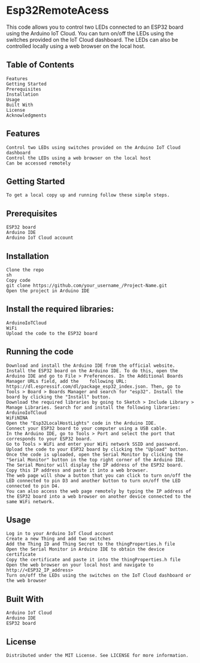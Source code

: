 # Esp32RemoteAcess

This code allows you to control two LEDs connected to an ESP32 board using the Arduino IoT Cloud. You can turn on/off the LEDs using the switches provided on the IoT Cloud dashboard. The LEDs can also be controlled locally using a web browser on the local host.

## Table of Contents
    Features
    Getting Started
    Prerequisites
    Installation
    Usage
    Built With
    License
    Acknowledgments
## Features
    Control two LEDs using switches provided on the Arduino IoT Cloud dashboard
    Control the LEDs using a web browser on the local host
    Can be accessed remotely
##  Getting Started
    To get a local copy up and running follow these simple steps.

## Prerequisites
    ESP32 board
    Arduino IDE
    Arduino IoT Cloud account
## Installation
    Clone the repo
    sh
    Copy code
    git clone https://github.com/your_username_/Project-Name.git
    Open the project in Arduino IDE
## Install the required libraries:
    ArduinoIoTCloud
    WiFi
    Upload the code to the ESP32 board
## Running the code
    Download and install the Arduino IDE from the official website.
    Install the ESP32 board on the Arduino IDE. To do this, open the Arduino IDE and go to File > Preferences. In the Additional Boards Manager URLs field, add the    following URL: https://dl.espressif.com/dl/package_esp32_index.json. Then, go to Tools > Board > Boards Manager and search for "esp32". Install the board by clicking the "Install" button.
    Download the required libraries by going to Sketch > Include Library > Manage Libraries. Search for and install the following libraries:
    ArduinoIoTCloud
    WiFiNINA
    Open the "Esp32LocalHostLights" code in the Arduino IDE.
    Connect your ESP32 board to your computer using a USB cable.
    In the Arduino IDE, go to Tools > Port and select the port that corresponds to your ESP32 board.
    Go to Tools > WiFi and enter your WiFi network SSID and password.
    Upload the code to your ESP32 board by clicking the "Upload" button.
    Once the code is uploaded, open the Serial Monitor by clicking the "Serial Monitor" button in the top right corner of the Arduino IDE.
    The Serial Monitor will display the IP address of the ESP32 board. Copy this IP address and paste it into a web browser.
    The web page will show a button that you can click to turn on/off the LED connected to pin D3 and another button to turn on/off the LED connected to pin D4.
    You can also access the web page remotely by typing the IP address of the ESP32 board into a web browser on another device connected to the same WiFi network.
## Usage
    Log in to your Arduino IoT Cloud account
    Create a new Thing and add two switches
    Add the Thing ID and Thing Secret to the thingProperties.h file
    Open the Serial Monitor in Arduino IDE to obtain the device certificate
    Copy the certificate and paste it into the thingProperties.h file
    Open the web browser on your local host and navigate to http://<ESP32_IP_address>
    Turn on/off the LEDs using the switches on the IoT Cloud dashboard or the web browser
## Built With
    Arduino IoT Cloud
    Arduino IDE
    ESP32 board
## License
    Distributed under the MIT License. See LICENSE for more information.
    

